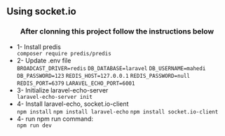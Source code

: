 ## Using socket.io
<h3 align="center">After clonning this project follow the instructions below</h3>
<ul>
<li>1- Install predis</li>
<code>composer require predis/predis</code>
<li> 2- Update .env file</li>
<code>BROADCAST_DRIVER=redis</code>
<code>DB_DATABASE=laravel</code>
<code>DB_USERNAME=mahedi</code>
<code>DB_PASSWORD=123</code>
<code>REDIS_HOST=127.0.0.1</code>
<code>REDIS_PASSWORD=null</code>
<code>REDIS_PORT=6379</code>
<code>LARAVEL_ECHO_PORT=6001</code>
<li>3- Initialize laravel-echo-server</li>
<code>laravel-echo-server init</code>
<li>4- Install laravel-echo, socket.io-client</li>
<code>npm install</code>
<code>npm install laravel-echo</code>
<code>npm install socket.io-client</code>
<li>4-  run npm run command:</li>
<code>npm run dev</code>
</ul>

